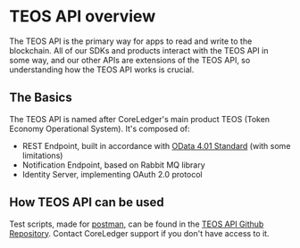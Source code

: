 # TEOS API overview

The TEOS API is the primary way for apps to read and write to the blockchain. All of our SDKs and products interact with the TEOS API in some way, and our other APIs are extensions of the TEOS API, so understanding how the TEOS API works is crucial.

## The Basics

The TEOS API is named after CoreLedger's main product TEOS (Token Economy Operational System). It's composed of:

* REST Endpoint, built in accordance with [OData 4.01 Standard](https://docs.oasis-open.org/odata/odata/v4.01/odata-v4.01-part1-protocol.html) (with some limitations)
* Notification Endpoint, based on Rabbit MQ library
* Identity Server, implementing OAuth 2.0 protocol

## How TEOS API can be used

Test scripts, made for [postman](https://www.postman.com), can be found in the [TEOS API Github Repository](https://github.com/CoreLedger-TEOS/API). Contact CoreLedger support if you don't have access to it.
